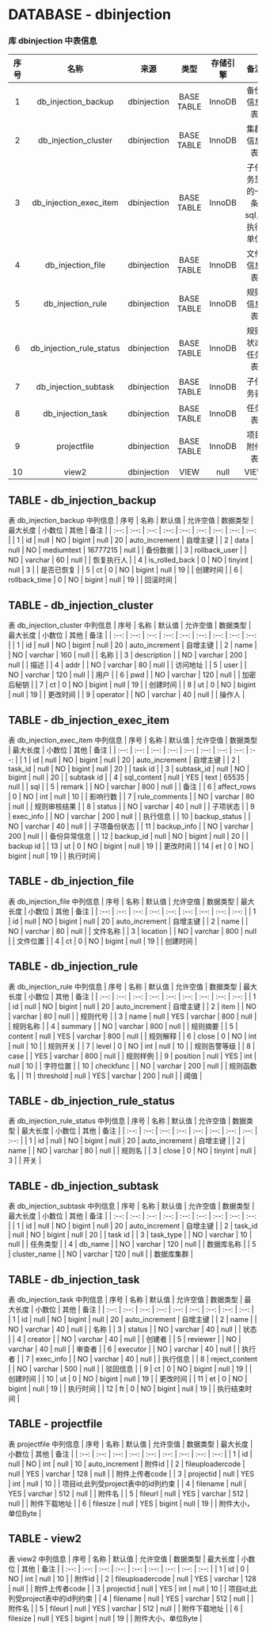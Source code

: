 
# DATABASE - dbinjection 
### 库 dbinjection 中表信息
| 序号 | 名称 | 来源 | 类型 | 存储引擎 | 备注 | 
| :--: | :--: | :--: | :--: | :--: | :--: |
| 1 | db_injection_backup | dbinjection | BASE TABLE | InnoDB | 备份信息表 |
| 2 | db_injection_cluster | dbinjection | BASE TABLE | InnoDB | 集群信息表 |
| 3 | db_injection_exec_item | dbinjection | BASE TABLE | InnoDB | 子任务里的一条sql，执行单位 |
| 4 | db_injection_file | dbinjection | BASE TABLE | InnoDB | 文件信息表 |
| 5 | db_injection_rule | dbinjection | BASE TABLE | InnoDB | 规则信息表 |
| 6 | db_injection_rule_status | dbinjection | BASE TABLE | InnoDB | 规则状态任务表 |
| 7 | db_injection_subtask | dbinjection | BASE TABLE | InnoDB | 子任务表 |
| 8 | db_injection_task | dbinjection | BASE TABLE | InnoDB | 任务表 |
| 9 | projectfile | dbinjection | BASE TABLE | InnoDB | 项目附件表 |
| 10 | view2 | dbinjection | VIEW | null | VIEW |



## TABLE - db_injection_backup 
 表 db_injection_backup 中列信息
| 序号 | 名称 | 默认值 | 允许空值 | 数据类型 | 最大长度 | 小数位 | 其他 | 备注 | 
| :--: | :--: | :--: | :--: | :--: | :--: | :--: | :--: | :--: |
| 1 | id | null | NO | bigint | null | 20 | auto_increment | 自增主键 |
| 2 | data | null | NO | mediumtext | 16777215 | null |  | 备份数据 |
| 3 | rollback_user |  | NO | varchar | 60 | null |  | 恢复执行人 |
| 4 | is_rolled_back | 0 | NO | tinyint | null | 3 |  | 是否已恢复 |
| 5 | ct | 0 | NO | bigint | null | 19 |  | 创建时间 |
| 6 | rollback_time | 0 | NO | bigint | null | 19 |  | 回滚时间 |



## TABLE - db_injection_cluster 
 表 db_injection_cluster 中列信息
| 序号 | 名称 | 默认值 | 允许空值 | 数据类型 | 最大长度 | 小数位 | 其他 | 备注 | 
| :--: | :--: | :--: | :--: | :--: | :--: | :--: | :--: | :--: |
| 1 | id | null | NO | bigint | null | 20 | auto_increment | 自增主键 |
| 2 | name |  | NO | varchar | 160 | null |  | 名称 |
| 3 | description |  | NO | varchar | 200 | null |  | 描述 |
| 4 | addr |  | NO | varchar | 80 | null |  | 访问地址 |
| 5 | user |  | NO | varchar | 120 | null |  | 用户 |
| 6 | pwd |  | NO | varchar | 120 | null |  | 加密后秘钥 |
| 7 | ct | 0 | NO | bigint | null | 19 |  | 创建时间 |
| 8 | ut | 0 | NO | bigint | null | 19 |  | 更改时间 |
| 9 | operator |  | NO | varchar | 40 | null |  | 操作人 |



## TABLE - db_injection_exec_item 
 表 db_injection_exec_item 中列信息
| 序号 | 名称 | 默认值 | 允许空值 | 数据类型 | 最大长度 | 小数位 | 其他 | 备注 | 
| :--: | :--: | :--: | :--: | :--: | :--: | :--: | :--: | :--: |
| 1 | id | null | NO | bigint | null | 20 | auto_increment | 自增主键 |
| 2 | task_id | null | NO | bigint | null | 20 |  | task id |
| 3 | subtask_id | null | NO | bigint | null | 20 |  | subtask id |
| 4 | sql_content | null | YES | text | 65535 | null |  | sql |
| 5 | remark |  | NO | varchar | 800 | null |  | 备注 |
| 6 | affect_rows | 0 | NO | int | null | 10 |  | 影响行数 |
| 7 | rule_comments |  | NO | varchar | 80 | null |  | 规则审核结果 |
| 8 | status |  | NO | varchar | 40 | null |  | 子项状态 |
| 9 | exec_info |  | NO | varchar | 200 | null |  | 执行信息 |
| 10 | backup_status |  | NO | varchar | 40 | null |  | 子项备份状态 |
| 11 | backup_info |  | NO | varchar | 200 | null |  | 备份异常信息 |
| 12 | backup_id | null | NO | bigint | null | 20 |  | backup id |
| 13 | ut | 0 | NO | bigint | null | 19 |  | 更改时间 |
| 14 | et | 0 | NO | bigint | null | 19 |  | 执行时间 |



## TABLE - db_injection_file 
 表 db_injection_file 中列信息
| 序号 | 名称 | 默认值 | 允许空值 | 数据类型 | 最大长度 | 小数位 | 其他 | 备注 | 
| :--: | :--: | :--: | :--: | :--: | :--: | :--: | :--: | :--: |
| 1 | id | null | NO | bigint | null | 20 | auto_increment | 自增主键 |
| 2 | name |  | NO | varchar | 80 | null |  | 文件名称 |
| 3 | location |  | NO | varchar | 800 | null |  | 文件位置 |
| 4 | ct | 0 | NO | bigint | null | 19 |  | 创建时间 |



## TABLE - db_injection_rule 
 表 db_injection_rule 中列信息
| 序号 | 名称 | 默认值 | 允许空值 | 数据类型 | 最大长度 | 小数位 | 其他 | 备注 | 
| :--: | :--: | :--: | :--: | :--: | :--: | :--: | :--: | :--: |
| 1 | id | null | NO | bigint | null | 20 | auto_increment | 自增主键 |
| 2 | item |  | NO | varchar | 80 | null |  | 规则代号 |
| 3 | name | null | YES | varchar | 800 | null |  | 规则名称 |
| 4 | summary |  | NO | varchar | 800 | null |  | 规则摘要 |
| 5 | content | null | YES | varchar | 800 | null |  | 规则解释 |
| 6 | close | 0 | NO | int | null | 10 |  | 规则开关 |
| 7 | level | 0 | NO | int | null | 10 |  | 规则告警等级 |
| 8 | case |  | YES | varchar | 800 | null |  | 规则样例 |
| 9 | position | null | YES | int | null | 10 |  | 字符位置 |
| 10 | checkfunc |  | NO | varchar | 200 | null |  | 规则函数名 |
| 11 | threshold | null | YES | varchar | 200 | null |  | 阈值 |



## TABLE - db_injection_rule_status 
 表 db_injection_rule_status 中列信息
| 序号 | 名称 | 默认值 | 允许空值 | 数据类型 | 最大长度 | 小数位 | 其他 | 备注 | 
| :--: | :--: | :--: | :--: | :--: | :--: | :--: | :--: | :--: |
| 1 | id | null | NO | bigint | null | 20 | auto_increment | 自增主键 |
| 2 | name |  | NO | varchar | 80 | null |  | 规则名 |
| 3 | close | 0 | NO | tinyint | null | 3 |  | 开关 |



## TABLE - db_injection_subtask 
 表 db_injection_subtask 中列信息
| 序号 | 名称 | 默认值 | 允许空值 | 数据类型 | 最大长度 | 小数位 | 其他 | 备注 | 
| :--: | :--: | :--: | :--: | :--: | :--: | :--: | :--: | :--: |
| 1 | id | null | NO | bigint | null | 20 | auto_increment | 自增主键 |
| 2 | task_id | null | NO | bigint | null | 20 |  | task id |
| 3 | task_type |  | NO | varchar | 10 | null |  | 任务类型 |
| 4 | db_name |  | NO | varchar | 120 | null |  | 数据库名称 |
| 5 | cluster_name |  | NO | varchar | 120 | null |  | 数据库集群 |



## TABLE - db_injection_task 
 表 db_injection_task 中列信息
| 序号 | 名称 | 默认值 | 允许空值 | 数据类型 | 最大长度 | 小数位 | 其他 | 备注 | 
| :--: | :--: | :--: | :--: | :--: | :--: | :--: | :--: | :--: |
| 1 | id | null | NO | bigint | null | 20 | auto_increment | 自增主键 |
| 2 | name |  | NO | varchar | 40 | null |  | 名称 |
| 3 | status |  | NO | varchar | 40 | null |  | 状态 |
| 4 | creator |  | NO | varchar | 40 | null |  | 创建者 |
| 5 | reviewer |  | NO | varchar | 40 | null |  | 审查者 |
| 6 | executor |  | NO | varchar | 40 | null |  | 执行者 |
| 7 | exec_info |  | NO | varchar | 40 | null |  | 执行信息 |
| 8 | reject_content |  | NO | varchar | 500 | null |  | 驳回信息 |
| 9 | ct | 0 | NO | bigint | null | 19 |  | 创建时间 |
| 10 | ut | 0 | NO | bigint | null | 19 |  | 更改时间 |
| 11 | et | 0 | NO | bigint | null | 19 |  | 执行时间 |
| 12 | ft | 0 | NO | bigint | null | 19 |  | 执行结束时间 |



## TABLE - projectfile 
 表 projectfile 中列信息
| 序号 | 名称 | 默认值 | 允许空值 | 数据类型 | 最大长度 | 小数位 | 其他 | 备注 | 
| :--: | :--: | :--: | :--: | :--: | :--: | :--: | :--: | :--: |
| 1 | id | null | NO | int | null | 10 | auto_increment | 附件id |
| 2 | fileuploadercode | null | YES | varchar | 128 | null |  | 附件上传者code |
| 3 | projectid | null | YES | int | null | 10 |  | 项目id;此列受project表中的id列约束 |
| 4 | filename | null | YES | varchar | 512 | null |  | 附件名 |
| 5 | fileurl | null | YES | varchar | 512 | null |  | 附件下载地址 |
| 6 | filesize | null | YES | bigint | null | 19 |  | 附件大小，单位Byte |



## TABLE - view2 
 表 view2 中列信息
| 序号 | 名称 | 默认值 | 允许空值 | 数据类型 | 最大长度 | 小数位 | 其他 | 备注 | 
| :--: | :--: | :--: | :--: | :--: | :--: | :--: | :--: | :--: |
| 1 | id | 0 | NO | int | null | 10 |  | 附件id |
| 2 | fileuploadercode | null | YES | varchar | 128 | null |  | 附件上传者code |
| 3 | projectid | null | YES | int | null | 10 |  | 项目id;此列受project表中的id列约束 |
| 4 | filename | null | YES | varchar | 512 | null |  | 附件名 |
| 5 | fileurl | null | YES | varchar | 512 | null |  | 附件下载地址 |
| 6 | filesize | null | YES | bigint | null | 19 |  | 附件大小，单位Byte |


